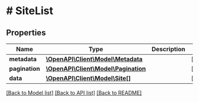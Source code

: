 # # SiteList

## Properties

Name | Type | Description | Notes
------------ | ------------- | ------------- | -------------
**metadata** | [**\OpenAPI\Client\Model\Metadata**](Metadata.md) |  | [optional]
**pagination** | [**\OpenAPI\Client\Model\Pagination**](Pagination.md) |  | [optional]
**data** | [**\OpenAPI\Client\Model\Site[]**](Site.md) |  | [optional]

[[Back to Model list]](../../README.md#models) [[Back to API list]](../../README.md#endpoints) [[Back to README]](../../README.md)
